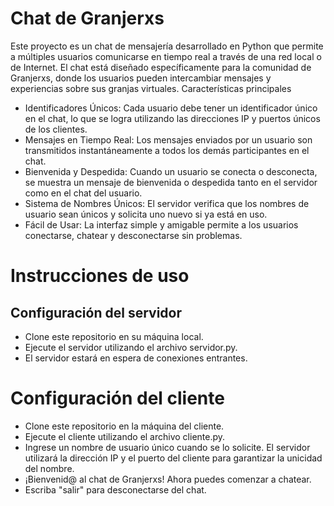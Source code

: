# Chat de Granjerxs

Este proyecto es un chat de mensajería desarrollado en Python que permite a múltiples usuarios comunicarse en tiempo real a través de una red local o de Internet. El chat está diseñado específicamente para la comunidad de Granjerxs, donde los usuarios pueden intercambiar mensajes y experiencias sobre sus granjas virtuales.
Características principales
- Identificadores Únicos: Cada usuario debe tener un identificador único en el chat, lo que se logra utilizando las direcciones IP y puertos únicos de los clientes.
- Mensajes en Tiempo Real: Los mensajes enviados por un usuario son transmitidos instantáneamente a todos los demás participantes en el chat.
- Bienvenida y Despedida: Cuando un usuario se conecta o desconecta, se muestra un mensaje de bienvenida o despedida tanto en el servidor como en el chat del usuario.
- Sistema de Nombres Únicos: El servidor verifica que los nombres de usuario sean únicos y solicita uno nuevo si ya está en uso.
- Fácil de Usar: La interfaz simple y amigable permite a los usuarios conectarse, chatear y desconectarse sin problemas.

# Instrucciones de uso
## Configuración del servidor

- Clone este repositorio en su máquina local.
- Ejecute el servidor utilizando el archivo servidor.py.
- El servidor estará en espera de conexiones entrantes.

# Configuración del cliente

- Clone este repositorio en la máquina del cliente.
- Ejecute el cliente utilizando el archivo cliente.py.
- Ingrese un nombre de usuario único cuando se lo solicite. El servidor utilizará la dirección IP y el puerto del cliente para garantizar la unicidad del nombre.
- ¡Bienvenid@ al chat de Granjerxs! Ahora puedes comenzar a chatear.
- Escriba "salir" para desconectarse del chat.
